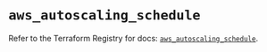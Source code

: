 # `aws_autoscaling_schedule`

Refer to the Terraform Registry for docs: [`aws_autoscaling_schedule`](https://registry.terraform.io/providers/hashicorp/aws/5.84.0/docs/resources/autoscaling_schedule).
